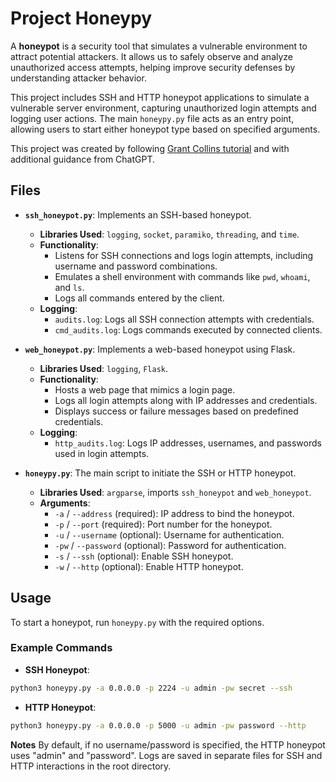 #  Project Honeypy

A **honeypot** is a security tool that simulates a vulnerable environment to attract potential attackers. It allows us to safely observe and analyze unauthorized access attempts, helping improve security defenses by understanding attacker behavior.

This project includes SSH and HTTP honeypot applications to simulate a vulnerable server environment, capturing unauthorized login attempts and logging user actions. The main `honeypy.py` file acts as an entry point, allowing users to start either honeypot type based on specified arguments.

This project was created by following [Grant Collins tutorial](https://youtu.be/gDjDxS55890?si=4K_QVw02pjt2_-Uf) and with additional guidance from ChatGPT.

## Files

- **`ssh_honeypot.py`**: Implements an SSH-based honeypot.
  - **Libraries Used**: `logging`, `socket`, `paramiko`, `threading`, and `time`.
  - **Functionality**:
    - Listens for SSH connections and logs login attempts, including username and password combinations.
    - Emulates a shell environment with commands like `pwd`, `whoami`, and `ls`.
    - Logs all commands entered by the client.
  - **Logging**:
    - `audits.log`: Logs all SSH connection attempts with credentials.
    - `cmd_audits.log`: Logs commands executed by connected clients.

- **`web_honeypot.py`**: Implements a web-based honeypot using Flask.
  - **Libraries Used**: `logging`, `Flask`.
  - **Functionality**:
    - Hosts a web page that mimics a login page.
    - Logs all login attempts along with IP addresses and credentials.
    - Displays success or failure messages based on predefined credentials.
  - **Logging**:
    - `http_audits.log`: Logs IP addresses, usernames, and passwords used in login attempts.

- **`honeypy.py`**: The main script to initiate the SSH or HTTP honeypot.
  - **Libraries Used**: `argparse`, imports `ssh_honeypot` and `web_honeypot`.
  - **Arguments**:
    - `-a` / `--address` (required): IP address to bind the honeypot.
    - `-p` / `--port` (required): Port number for the honeypot.
    - `-u` / `--username` (optional): Username for authentication.
    - `-pw` / `--password` (optional): Password for authentication.
    - `-s` / `--ssh` (optional): Enable SSH honeypot.
    - `-w` / `--http` (optional): Enable HTTP honeypot.

## Usage

To start a honeypot, run `honeypy.py` with the required options.

### Example Commands

- **SSH Honeypot**:
```bash
python3 honeypy.py -a 0.0.0.0 -p 2224 -u admin -pw secret --ssh
```
- **HTTP Honeypot**:
```bash
python3 honeypy.py -a 0.0.0.0 -p 5000 -u admin -pw password --http
```
**Notes**
By default, if no username/password is specified, the HTTP honeypot uses "admin" and "password".
Logs are saved in separate files for SSH and HTTP interactions in the root directory.